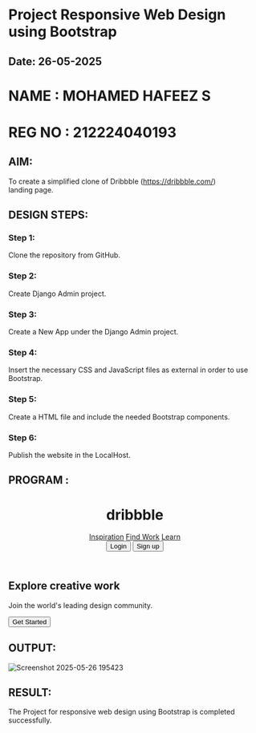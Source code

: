 # Project Responsive Web Design using Bootstrap
## Date: 26-05-2025
# NAME : MOHAMED HAFEEZ S
# REG NO : 212224040193
## AIM:
To create a simplified clone of Dribbble (https://dribbble.com/) landing page.
## DESIGN STEPS:

### Step 1:
Clone the repository from GitHub.

### Step 2:
Create Django Admin project.

### Step 3:
Create a New App under the Django Admin project.

### Step 4:
Insert the necessary CSS and JavaScript files as external in order to use Bootstrap.

### Step 5:
Create a HTML file and include the needed Bootstrap components.

### Step 6:
Publish the website in the LocalHost.

## PROGRAM :
<!DOCTYPE html>
<html lang="en">
<head>
  <meta charset="UTF-8" />
  <meta name="viewport" content="width=device-width, initial-scale=1.0" />
  <title>Dribbble Mini Clone</title>
  <script src="https://cdn.tailwindcss.com"></script>
</head>
<body class="font-sans bg-white text-gray-800">

  <!-- Header -->
  <header class="flex justify-between items-center p-4 shadow">
    <h1 class="text-pink-600 font-bold text-xl">dribbble</h1>
    <nav class="space-x-4 hidden md:flex">
      <a href="#" class="hover:text-pink-600">Inspiration</a>
      <a href="#" class="hover:text-pink-600">Find Work</a>
      <a href="#" class="hover:text-pink-600">Learn</a>
    </nav>
    <div class="space-x-2">
      <button class="text-sm">Login</button>
      <button class="bg-pink-600 text-white px-3 py-1 rounded text-sm">Sign up</button>
    </div>
  </header>

  <!-- Hero -->
  <section class="text-center py-16 px-4 bg-gray-50">
    <h2 class="text-3xl font-bold mb-2">Explore creative work</h2>
    <p class="text-gray-600 mb-4">Join the world's leading design community.</p>
    <button class="bg-pink-600 text-white px-6 py-2 rounded-full">Get Started</button>
  </section>

  <!-- Gallery -->
  <section class="p-6 grid grid-cols-2 md:grid-cols-4 gap-4">
    <div class="bg-gray-200 h-32 rounded"></div>
    <div class="bg-gray-200 h-32 rounded"></div>
    <div class="bg-gray-200 h-32 rounded"></div>
    <div class="bg-gray-200 h-32 rounded"></div>
  </section>

</body>
</html>


## OUTPUT:
![Screenshot 2025-05-26 195423](https://github.com/user-attachments/assets/6524a0c0-5236-42c8-8b88-efb97c1eddc1)
## RESULT:
The Project for responsive web design using Bootstrap is completed successfully.
